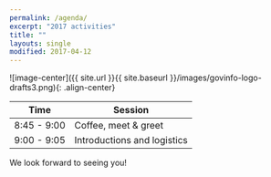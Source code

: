 ```yaml
---
permalink: /agenda/
excerpt: "2017 activities"
title: ""
layouts: single
modified: 2017-04-12
---
```


![image-center]({{ site.url }}{{ site.baseurl }}/images/govinfo-logo-drafts3.png){: .align-center}

Time | Session
--- | ---
8:45 - 9:00 | Coffee, meet & greet
9:00 - 9:05 | Introductions and logistics

We look forward to seeing you!
